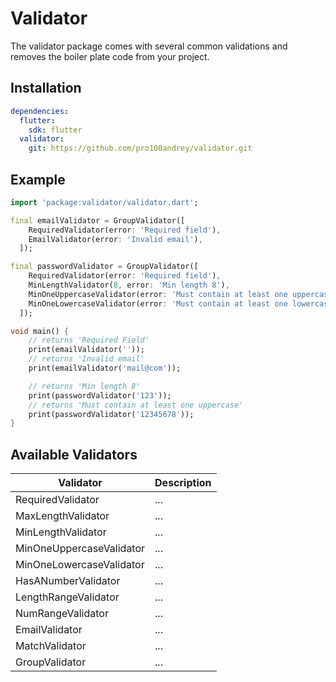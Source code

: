 # Validator

The validator package comes with several common validations and removes the boiler plate code from your project.

## Installation

``` yaml
dependencies:
  flutter:
    sdk: flutter
  validator:
    git: https://github.com/pro100andrey/validator.git
```

## Example

``` dart
import 'package:validator/validator.dart';

final emailValidator = GroupValidator([
    RequiredValidator(error: 'Required field'),
    EmailValidator(error: 'Invalid email'),
  ]);

final passwordValidator = GroupValidator([
    RequiredValidator(error: 'Required field'),
    MinLengthValidator(8, error: 'Min length 8'),
    MinOneUppercaseValidator(error: 'Must contain at least one uppercase'),
    MinOneLowercaseValidator(error: 'Must contain at least one lowercase'),
  ]);

void main() {
    // returns 'Required Field'
    print(emailValidator(''));
    // returns 'Invalid email'
    print(emailValidator('mail@com'));

    // returns 'Min length 8'
    print(passwordValidator('123'));
    // returns 'Must contain at least one uppercase'
    print(passwordValidator('12345678'));
}

```

## Available Validators

| Validator | Description |
| - | - |
| RequiredValidator | ... |
| MaxLengthValidator | ... |
| MinLengthValidator | ... |
| MinOneUppercaseValidator | ... |
| MinOneLowercaseValidator | ... |
| HasANumberValidator | ... |
| LengthRangeValidator | ... |
| NumRangeValidator | ... |
| EmailValidator | ... |
| MatchValidator | ... |
| GroupValidator | ... |
